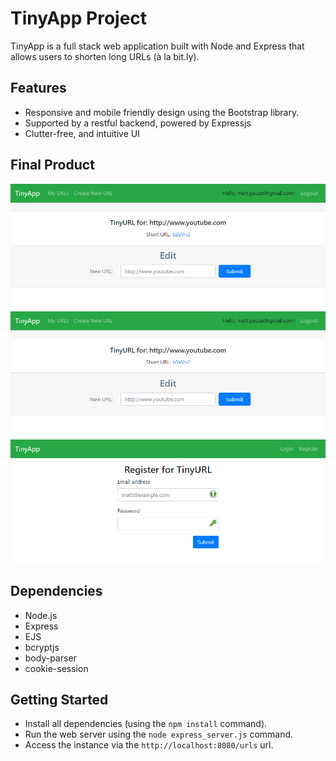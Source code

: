 # TinyApp Project

TinyApp is a full stack web application built with Node and Express that allows users to shorten long URLs (à la bit.ly).

## Features

- Responsive and mobile friendly design using the Bootstrap library.
- Supported by a restful backend, powered by Expressjs
- Clutter-free, and intuitive UI

## Final Product

!["Screenshot of URLs page"](https://github.com/MeatCow/tinyapp/blob/main/docs/url-page.png)
!["Screenshot of individual URL page"](https://github.com/MeatCow/tinyapp/blob/main/docs/url-page.png)
!["Screenshot of registration page"](https://github.com/MeatCow/tinyapp/blob/main/docs/register-page.png)

## Dependencies

- Node.js
- Express
- EJS
- bcryptjs
- body-parser
- cookie-session


## Getting Started

- Install all dependencies (using the `npm install` command).
- Run the web server using the `node express_server.js` command.
- Access the instance via the `http://localhost:8080/urls` url.
